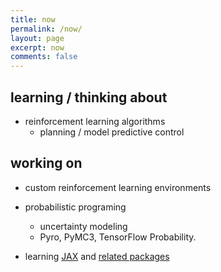 ```yaml
---
title: now
permalink: /now/
layout: page
excerpt: now
comments: false
---
```



## learning / thinking about
- reinforcement learning algorithms
    - planning / model predictive control

## working on
- custom reinforcement learning environments
- probabilistic programing
    - uncertainty modeling
    - Pyro, PyMC3, TensorFlow Probability.

- learning [JAX](https://github.com/google/jax) and [related packages](https://deepmind.com/blog/article/using-jax-to-accelerate-our-research)
 